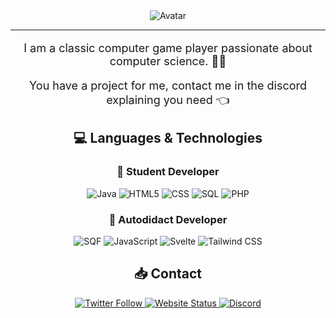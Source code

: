 <div align="center">
    <img src="https://avatars.githubusercontent.com/u/91902158?v=4" alt="Avatar">
</div>

---
<div align="center" style="font-size: 18px;">
    <p>I am a classic computer game player passionate about computer science. 👀🍕</p>
    <p>You have a project for me, contact me in the discord explaining you need 👈</p>
</div>

<h2 align="center"> 💻 Languages & Technologies </h2>

<h3 align="center"> 💼 Student Developer</h3>
<div align="center">

![Java](https://img.shields.io/badge/-Java-red?logo=java&logoColor=white&style=for-the-badge)
![HTML5](https://img.shields.io/badge/-HTML5-red?logo=html5&logoColor=white&style=for-the-badge)
![CSS](https://img.shields.io/badge/-CSS-blue?logo=css3&logoColor=white&style=for-the-badge)
![SQL](https://img.shields.io/badge/-SQL-blue?logo=mysql&logoColor=white&style=for-the-badge)
![PHP](https://img.shields.io/badge/-PHP-777BB4?logo=php&logoColor=white&style=for-the-badge)

</div>

<h3 align="center"> 🌟 Autodidact Developer </h3>
<div align="center">

![SQF](https://img.shields.io/badge/-SQF-66FF66?logo=sqf&logoColor=black&style=for-the-badge)
![JavaScript](https://img.shields.io/badge/-JavaScript-yellow?logo=javascript&logoColor=white&style=for-the-badge)
![Svelte](https://img.shields.io/badge/-Svelte-ff3e00?logo=svelte&logoColor=white&style=for-the-badge)
![Tailwind CSS](https://img.shields.io/badge/-Tailwind_CSS-06b6d4?logo=tailwind-css&logoColor=white&style=for-the-badge)

</div>

<h2 align="center">📥 Contact </h2>

<div align="center">
    <a href="https://twitter.com/Admors_">
        <img src="https://img.shields.io/badge/-Twitter-1DA1F2?logo=x&logoColor=white&style=for-the-badge" alt="Twitter Follow">
    </a>
    <a href="https://admors-srv.ovh">
        <img src="https://img.shields.io/website?up_message=Online&down_message=Offline&url=https%3A%2F%2Fadmors-srv.ovh&label=Website&style=for-the-badge&logoColor=white&logoWidth=20" alt="Website Status">
    </a>
    <a href="https://discordapp.com/users/334012117764014080">
        <img src="https://img.shields.io/badge/-Discord-7289DA?style=for-the-badge&logo=discord&logoColor=white&logoWidth=20" alt="Discord">
    </a>
</div>


